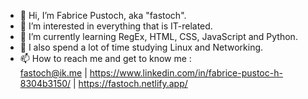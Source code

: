 - 👋 Hi, I’m Fabrice Pustoch, aka "fastoch".
- 👀 I’m interested in everything that is IT-related.
- 🌱 I’m currently learning RegEx, HTML, CSS, JavaScript and Python.
- 💞️ I also spend a lot of time studying Linux and Networking.
- 📫 How to reach me and get to know me :   
fastoch@ik.me | https://www.linkedin.com/in/fabrice-pustoc-h-8304b3150/ | https://fastoch.netlify.app/

<!---
fastoch/fastoch is a ✨ special ✨ repository because its `README.md` (this file) appears on your GitHub profile.
You can click the Preview link to take a look at your changes.
--->

